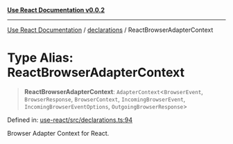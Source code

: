[**Use React Documentation v0.0.2**](../../README.md)

***

[Use React Documentation](../../modules.md) / [declarations](../README.md) / ReactBrowserAdapterContext

# Type Alias: ReactBrowserAdapterContext

> **ReactBrowserAdapterContext**: `AdapterContext`\<`BrowserEvent`, `BrowserResponse`, `BrowserContext`, `IncomingBrowserEvent`, `IncomingBrowserEventOptions`, `OutgoingBrowserResponse`\>

Defined in: [use-react/src/declarations.ts:94](https://github.com/stonemjs/use-react/blob/d8ec502192c16b8752fc9e1bf85bd5600bcf9813/src/declarations.ts#L94)

Browser Adapter Context for React.
